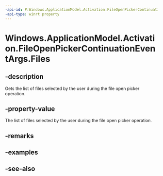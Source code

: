 ```yaml
---
-api-id: P:Windows.ApplicationModel.Activation.FileOpenPickerContinuationEventArgs.Files
-api-type: winrt property
---
```


<!-- Property syntax
public Windows.Foundation.Collections.IVectorView<Windows.Storage.StorageFile> Files { get; }
-->

# Windows.ApplicationModel.Activation.FileOpenPickerContinuationEventArgs.Files

## -description
Gets the list of files selected by the user during the file open picker operation.

## -property-value
The list of files selected by the user during the file open picker operation.

## -remarks

## -examples

## -see-also
